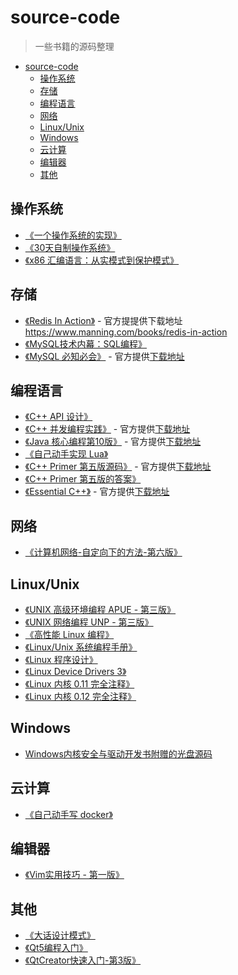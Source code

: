 # source-code

> 一些书籍的源码整理

- [source-code](#source-code)
  - [操作系统](#%E6%93%8D%E4%BD%9C%E7%B3%BB%E7%BB%9F)
  - [存储](#%E5%AD%98%E5%82%A8)
  - [编程语言](#%E7%BC%96%E7%A8%8B%E8%AF%AD%E8%A8%80)
  - [网络](#%E7%BD%91%E7%BB%9C)
  - [Linux/Unix](#LinuxUnix)
  - [Windows](#Windows)
  - [云计算](#%E4%BA%91%E8%AE%A1%E7%AE%97)
  - [编辑器](#%E7%BC%96%E8%BE%91%E5%99%A8)
  - [其他](#%E5%85%B6%E4%BB%96)

## 操作系统

- [《一个操作系统的实现》](./an-orange-os-implementation)
- [《30天自制操作系统》](./30-days-make-operate-os)
- [《x86 汇编语言：从实模式到保护模式》](./x86-assemble-from-real-mode-to-protect-mode)

## 存储

- [《Redis In Action》](./redis-in-action) - 官方提提供下载地址 <https://www.manning.com/books/redis-in-action>
- [《MySQL技术内幕：SQL编程》](./MySQL技术内幕：SQL编程)
- [《MySQL 必知必会》](./MySQL.Crash.Course) - 官方提供[下载地址](https://forta.com/books/0672327120/)

## 编程语言

- [《C++ API 设计》](./cpp-api-design)
- [《C++ 并发编程实践》](./CCiA_SourceCode) - 官方提供[下载地址](https://www.manning.com/books/c-plus-plus-concurrency-in-action)
- [《Java 核心编程第10版》](./corejava10) - 官方提供[下载地址](http://horstmann.com/corejava/)
- [《自己动手实现 Lua》](./luago-book)
- [《C++ Primer 第五版源码》](./CPP-Primer-5th-GCC_4_7_0) - 官方提供[下载地址](http://www.informit.com/store/c-plus-plus-primer-9780321714114)
- [《C++ Primer 第五版的答案》](./Cpp-Primer)
- [《Essential C++》](./essential-cpp) - 官方提供[下载地址](http://www.informit.com/store/essential-c-plus-plus-9780201485189)

## 网络

- [《计算机网络-自定向下的方法-第六版》](./Compute-Network-Top-Down-Approach)

## Linux/Unix

- [《UNIX 高级环境编程 APUE - 第三版》](./apue.v3)
- [《UNIX 网络编程 UNP - 第三版》](./unpv13e)
- [《高性能 Linux 编程》](./high-performance-linux)
- [《Linux/Unix 系统编程手册》](./TLPI)
- [《Linux 程序设计》](./beginning-linux-programming-4th-edition)
- [《Linux Device Drivers 3》](./ldd3)
- [《Linux 内核 0.11 完全注释》](./linux-kernel-0.11)
- [《Linux 内核 0.12 完全注释》](./linux-kernel-0.12)

## Windows

- [Windows内核安全与驱动开发书附赠的光盘源码](./Windows-kernel-security-and-driver-development)

## 云计算

- [《自己动手写 docker》](./mydocker-master)

## 编辑器

- [《Vim实用技巧 - 第一版》](./practice-vim-code)

## 其他

- [《大话设计模式》](./chatting-design-pattern)
- [《Qt5编程入门》](./Qt5编程入门)
- [《QtCreator快速入门-第3版》](./QtCreator快速入门-第3版)
